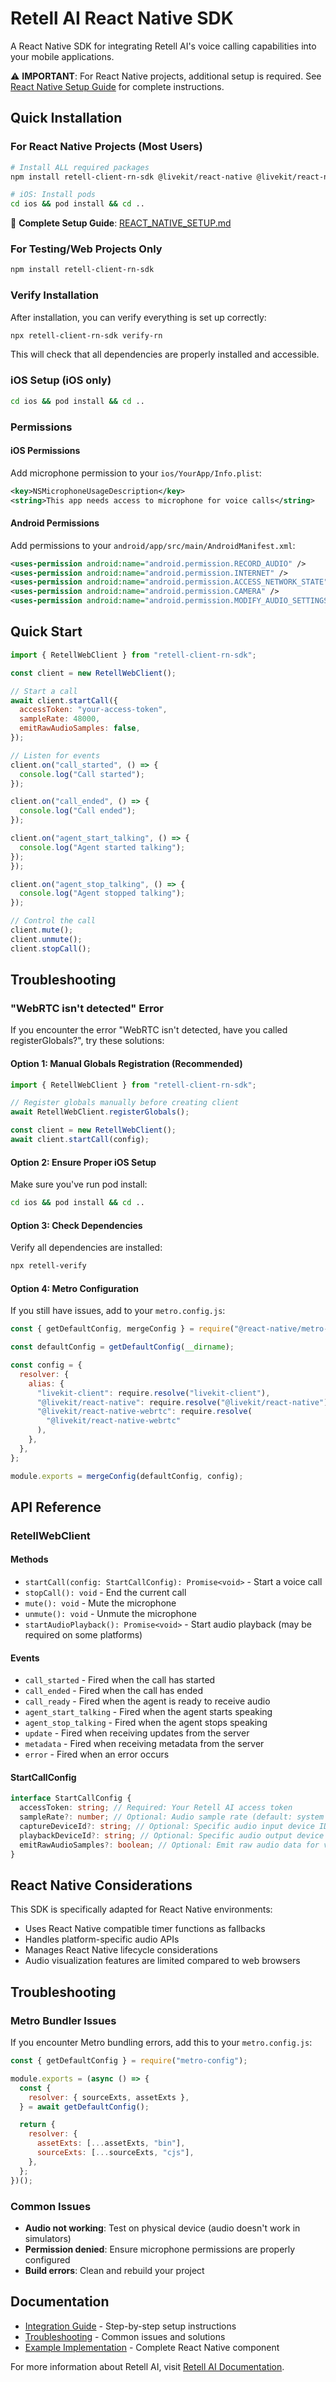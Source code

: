 # Retell AI React Native SDK

A React Native SDK for integrating Retell AI's voice calling capabilities into your mobile applications.

⚠️ **IMPORTANT**: For React Native projects, additional setup is required. See [React Native Setup Guide](./REACT_NATIVE_SETUP.md) for complete instructions.

## Quick Installation

### For React Native Projects (Most Users)

```bash
# Install ALL required packages
npm install retell-client-rn-sdk @livekit/react-native @livekit/react-native-webrtc livekit-client

# iOS: Install pods
cd ios && pod install && cd ..
```

📖 **Complete Setup Guide**: [REACT_NATIVE_SETUP.md](./REACT_NATIVE_SETUP.md)

### For Testing/Web Projects Only

```bash
npm install retell-client-rn-sdk
```

### Verify Installation

After installation, you can verify everything is set up correctly:

```bash
npx retell-client-rn-sdk verify-rn
```

This will check that all dependencies are properly installed and accessible.

### iOS Setup (iOS only)

```bash
cd ios && pod install && cd ..
```

### Permissions

#### iOS Permissions

Add microphone permission to your `ios/YourApp/Info.plist`:

```xml
<key>NSMicrophoneUsageDescription</key>
<string>This app needs access to microphone for voice calls</string>
```

#### Android Permissions

Add permissions to your `android/app/src/main/AndroidManifest.xml`:

```xml
<uses-permission android:name="android.permission.RECORD_AUDIO" />
<uses-permission android:name="android.permission.INTERNET" />
<uses-permission android:name="android.permission.ACCESS_NETWORK_STATE" />
<uses-permission android:name="android.permission.CAMERA" />
<uses-permission android:name="android.permission.MODIFY_AUDIO_SETTINGS" />
```

## Quick Start

```javascript
import { RetellWebClient } from "retell-client-rn-sdk";

const client = new RetellWebClient();

// Start a call
await client.startCall({
  accessToken: "your-access-token",
  sampleRate: 48000,
  emitRawAudioSamples: false,
});

// Listen for events
client.on("call_started", () => {
  console.log("Call started");
});

client.on("call_ended", () => {
  console.log("Call ended");
});

client.on("agent_start_talking", () => {
  console.log("Agent started talking");
});
});

client.on("agent_stop_talking", () => {
  console.log("Agent stopped talking");
});

// Control the call
client.mute();
client.unmute();
client.stopCall();
```

## Troubleshooting

### "WebRTC isn't detected" Error

If you encounter the error "WebRTC isn't detected, have you called registerGlobals?", try these solutions:

#### Option 1: Manual Globals Registration (Recommended)

```javascript
import { RetellWebClient } from "retell-client-rn-sdk";

// Register globals manually before creating client
await RetellWebClient.registerGlobals();

const client = new RetellWebClient();
await client.startCall(config);
```

#### Option 2: Ensure Proper iOS Setup

Make sure you've run pod install:

```bash
cd ios && pod install && cd ..
```

#### Option 3: Check Dependencies

Verify all dependencies are installed:

```bash
npx retell-verify
```

#### Option 4: Metro Configuration

If you still have issues, add to your `metro.config.js`:

```javascript
const { getDefaultConfig, mergeConfig } = require("@react-native/metro-config");

const defaultConfig = getDefaultConfig(__dirname);

const config = {
  resolver: {
    alias: {
      "livekit-client": require.resolve("livekit-client"),
      "@livekit/react-native": require.resolve("@livekit/react-native"),
      "@livekit/react-native-webrtc": require.resolve(
        "@livekit/react-native-webrtc"
      ),
    },
  },
};

module.exports = mergeConfig(defaultConfig, config);
```

## API Reference

### RetellWebClient

#### Methods

- `startCall(config: StartCallConfig): Promise<void>` - Start a voice call
- `stopCall(): void` - End the current call
- `mute(): void` - Mute the microphone
- `unmute(): void` - Unmute the microphone
- `startAudioPlayback(): Promise<void>` - Start audio playback (may be required on some platforms)

#### Events

- `call_started` - Fired when the call has started
- `call_ended` - Fired when the call has ended
- `call_ready` - Fired when the agent is ready to receive audio
- `agent_start_talking` - Fired when the agent starts speaking
- `agent_stop_talking` - Fired when the agent stops speaking
- `update` - Fired when receiving updates from the server
- `metadata` - Fired when receiving metadata from the server
- `error` - Fired when an error occurs

#### StartCallConfig

```typescript
interface StartCallConfig {
  accessToken: string; // Required: Your Retell AI access token
  sampleRate?: number; // Optional: Audio sample rate (default: system default)
  captureDeviceId?: string; // Optional: Specific audio input device ID
  playbackDeviceId?: string; // Optional: Specific audio output device ID
  emitRawAudioSamples?: boolean; // Optional: Emit raw audio data for visualization
}
```

## React Native Considerations

This SDK is specifically adapted for React Native environments:

- Uses React Native compatible timer functions as fallbacks
- Handles platform-specific audio APIs
- Manages React Native lifecycle considerations
- Audio visualization features are limited compared to web browsers

## Troubleshooting

### Metro Bundler Issues

If you encounter Metro bundling errors, add this to your `metro.config.js`:

```javascript
const { getDefaultConfig } = require("metro-config");

module.exports = (async () => {
  const {
    resolver: { sourceExts, assetExts },
  } = await getDefaultConfig();

  return {
    resolver: {
      assetExts: [...assetExts, "bin"],
      sourceExts: [...sourceExts, "cjs"],
    },
  };
})();
```

### Common Issues

- **Audio not working**: Test on physical device (audio doesn't work in simulators)
- **Permission denied**: Ensure microphone permissions are properly configured
- **Build errors**: Clean and rebuild your project

## Documentation

- [Integration Guide](./INTEGRATION_GUIDE.md) - Step-by-step setup instructions
- [Troubleshooting](./TROUBLESHOOTING.md) - Common issues and solutions
- [Example Implementation](./example/RetellCallExample.tsx) - Complete React Native component

For more information about Retell AI, visit [Retell AI Documentation](https://docs.retellai.com/).
